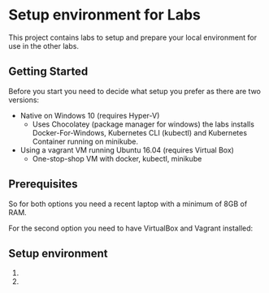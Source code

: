 # Setup environment for Labs
This project contains labs to setup and prepare your local environment for use in the other labs.

## Getting Started

Before you start you need to decide what setup you prefer as there are two versions:

* Native on Windows 10 (requires Hyper-V)
  * Uses Chocolatey (package manager for windows) the labs installs Docker-For-Windows, Kubernetes CLI (kubectl) and Kubernetes Container running on minikube.
* Using a vagrant VM running Ubuntu 16.04 (requires Virtual Box)
  * One-stop-shop VM with docker, kubectl, minikube

## Prerequisites

So for both options you need a recent laptop with a minimum of 8GB of RAM.

For the second option you need to have VirtualBox and Vagrant installed: 

[VirtualBox 5.2.24]: https://www.virtualbox.org/wiki/Download_Old_Builds_5_2

[Vagrant 2.2.3]: https://www.vagrantup.com/downloads.html



## Setup environment

1. [Setup natively on Windows 10]: setupNativeWIN10.md

2. [Setup using vagrant + Ubuntu]: InstallationMinikubeViaVagrantWorkShop.docx



